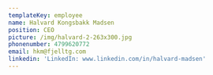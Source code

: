 ```yaml
---
templateKey: employee
name: Halvard Kongsbakk Madsen
position: CEO
picture: /img/halvard-2-263x300.jpg
phonenumber: 4799620772
email: hkm@fjelltg.com
linkedin: 'LinkedIn: www.linkedin.com/in/halvard-madsen'
---
```


